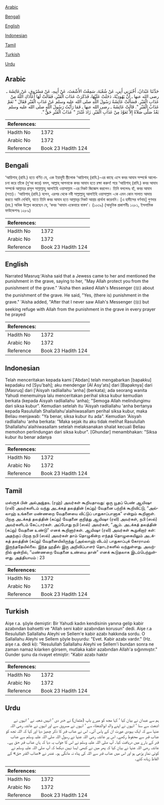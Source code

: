 [Arabic](#arabic)

[Bengali](#bengali)

[English](#english)

[Indonesian](#indonesian)

[Tamil](#tamil)

[Turkish](#turkish)

[Urdu](#urdu)

## Arabic


<div dir="rtl" lang="ar" style={{fontSize:'larger',backgroundColor:'#f8f9fa',padding:20}}>
حَدَّثَنَا عَبْدَانُ، أَخْبَرَنِي أَبِي، عَنْ شُعْبَةَ، سَمِعْتُ الأَشْعَثَ، عَنْ أَبِيهِ، عَنْ مَسْرُوقٍ، عَنْ عَائِشَةَ ـ رضى الله عنها ـ أَنَّ يَهُودِيَّةً، دَخَلَتْ عَلَيْهَا، فَذَكَرَتْ عَذَابَ الْقَبْرِ، فَقَالَتْ لَهَا أَعَاذَكِ اللَّهُ مِنْ عَذَابِ الْقَبْرِ‏.‏ فَسَأَلَتْ عَائِشَةُ رَسُولَ اللَّهِ صلى الله عليه وسلم عَنْ عَذَابِ الْقَبْرِ فَقَالَ ‏"‏ نَعَمْ عَذَابُ الْقَبْرِ ‏"‏‏.‏ قَالَتْ عَائِشَةُ ـ رضى الله عنها ـ فَمَا رَأَيْتُ رَسُولَ اللَّهِ صلى الله عليه وسلم بَعْدُ صَلَّى صَلاَةً إِلاَّ تَعَوَّذَ مِنْ عَذَابِ الْقَبْرِ‏.‏ زَادَ غُنْدَرٌ ‏"‏ عَذَابُ الْقَبْرِ حَقٌّ ‏"‏‏.‏
</div>
<div style={{backgroundColor:'#f8f9fa',padding:20, marginBottom: 10}}><table> <thead> <tr> <th>References:</th> <th></th> </tr> </thead> <tbody><tr><td>Hadith No</td><td>1372</td></tr><tr><td>Arabic No</td><td>1372</td></tr><tr><td>Reference</td><td>Book 23 Hadith 124</td></tr></tbody></table></div>

## Bengali


<div dir="ltr" lang="bn" style={{fontSize:'larger',backgroundColor:'#f8f9fa',padding:20}}>
‘আয়িশাহ্ (রাযি.) হতে বর্ণিত যে, এক ইয়াহুদী স্ত্রীলোক ‘আয়িশাহ্ (রাযি.)-এর কাছে এসে কবর আযাব সম্পর্কে আলোচনা করে তাঁকে (দু‘আ করে) বলল, আল্লাহ্ আপনাকে কবর আযাব হতে রক্ষা করুন! পরে ‘আয়িশাহ্ (রাযি.) কবর আযাব সম্পর্কে আল্লাহর রাসূল সাল্লাল্লাহু আলাইহি ওয়াসাল্লাম -এর নিকট জিজ্ঞেস করলেন। তিনি বললেনঃ হাঁ, কবর আযাব (সত্য)। ‘আয়িশাহ্ (রাযি.) বলেন, এরপর থেকে নবী সাল্লাল্লাহু আলাইহি ওয়াসাল্লাম -কে এমন কোন সালাত আদায় করতে আমি দেখিনি, যাতে তিনি কবর আযাব হতে আল্লাহ্‌র নিকট আশ্রয় প্রার্থনা করেননি। [এ হাদীসের বর্ণনায়] গুণদার (রহ.) অধিক উল্লেখ করেছেন যে, ‘কবর ‘আযাব একেবারে বাস্তব’। (১০৩৯) (আধুনিক প্রকাশনীঃ ১২৮১, ইসলামিক ফাউন্ডেশনঃ ১২৮৯)
</div>
<div style={{backgroundColor:'#f8f9fa',padding:20, marginBottom: 10}}><table> <thead> <tr> <th>References:</th> <th></th> </tr> </thead> <tbody><tr><td>Hadith No</td><td>1372</td></tr><tr><td>Arabic No</td><td>1372</td></tr><tr><td>Reference</td><td>Book 23 Hadith 124</td></tr></tbody></table></div>

## English


<div dir="ltr" lang="en" style={{fontSize:'larger',backgroundColor:'#f8f9fa',padding:20}}>
Narrated Masruq:'Aisha said that a Jewess came to her and mentioned the punishment in the grave, saying to her, "May Allah protect you from the punishment of the grave." 'Aisha then asked Allah's Messenger (ﷺ) about the punishment of the grave. He said, "Yes, (there is) punishment in the grave." 'Aisha added, "After that I never saw Allah's Messenger (ﷺ) but seeking refuge with Allah from the punishment in the grave in every prayer he prayed
</div>
<div style={{backgroundColor:'#f8f9fa',padding:20, marginBottom: 10}}><table> <thead> <tr> <th>References:</th> <th></th> </tr> </thead> <tbody><tr><td>Hadith No</td><td>1372</td></tr><tr><td>Arabic No</td><td>1372</td></tr><tr><td>Reference</td><td>Book 23 Hadith 124</td></tr></tbody></table></div>

## Indonesian


<div dir="ltr" lang="id" style={{fontSize:'larger',backgroundColor:'#f8f9fa',padding:20}}>
Telah menceritakan kepada kami ['Abdan] telah mengabarkan [bapakku] kepadaku nd [Syu'bah]; aku mendengar [Al Asy'ats] dari [Bapaknya] dari [Masruq] dari ['Aisyah radliallahu 'anha] (berkata); ada seorang wanita Yahudi menemuinya lalu menceritakan perihal siksa kubur kemudian berkata (kepada Aisyah radliallahu 'anha); "Semoga Allah melindungimu dari siksa kubur". Kemudian setelah itu 'Aisyah radliallahu 'anha bertanya kepada Rasulullah Shallallahu'alaihiwasallam perihal siksa kubur, maka Beliau menjawab: "Ya benar, siksa kubur itu ada". Kemudian 'Aisyah radliallahu 'anha berkata: "Maka sejak itu aku tidak melihat Rasulullah Shallallahu'alaihiwasallam setelah melaksanakan shalat kecuali Beliau memohon perlindungan dari siksa kubur". [Ghundar] menambhakan: "Siksa kubur itu benar adanya
</div>
<div style={{backgroundColor:'#f8f9fa',padding:20, marginBottom: 10}}><table> <thead> <tr> <th>References:</th> <th></th> </tr> </thead> <tbody><tr><td>Hadith No</td><td>1372</td></tr><tr><td>Arabic No</td><td>1372</td></tr><tr><td>Reference</td><td>Book 23 Hadith 124</td></tr></tbody></table></div>

## Tamil


<div dir="ltr" lang="ta" style={{fontSize:'larger',backgroundColor:'#f8f9fa',padding:20}}>
மஸ்ரூக் பின் அல்அஜ்தஉ (ரஹ்) அவர்கள் கூறியதாவது: ஒரு யூதப் பெண் ஆயிஷா (ரலி) அவர்களிடம் வந்து அடக்கத் தலத்தின் (கப்று) வேதனை பற்றிக் கூறிவிட்டு, “அல்லாஹ் உங்களை மண்ணறை வேதனையை விட்டுப் பாதுகாப்பானாக” என்றும் கூறினாள். பிறகு அடக்கத் தலத்தின் (கப்று) வேதனை குறித்து ஆயிஷா (ரலி) அவர்கள், நபி (ஸல்) அவர்களிடம் கேட்டார்கள். அப்போது நபி (ஸல்) அவர்கள், “ஆம். அடக்கத் தலத்தின் (கப்று) வேதனை உண்டு” எனக் கூறினார்கள். ஆயிஷா (ரலி) அவர்கள் கூறுகிறார் கள்: அதற்குப் பிறகு நபி (ஸல்) அவர்கள் தாம் தொழுகின்ற எந்தத் தொழுகையிலும் அடக்கத் தலத்தின் (கப்று) வேதனையிலிருந்து (அல்லாஹ் விடம்) பாதுகாப்புக் கோராமல் இருந்ததேயில்லை. இந்த ஹதீஸ் இரு அறிவிப்பாளர் தொடர்களில் வந்துள்ளது. அவற்றில் ஒன்றில், “மண்ணறை வேதனை உண்மை தான்” எனக் கூடுதலாக இடம்பெற்றுள்ளது. அத்தியாயம் : 23
</div>
<div style={{backgroundColor:'#f8f9fa',padding:20, marginBottom: 10}}><table> <thead> <tr> <th>References:</th> <th></th> </tr> </thead> <tbody><tr><td>Hadith No</td><td>1372</td></tr><tr><td>Arabic No</td><td>1372</td></tr><tr><td>Reference</td><td>Book 23 Hadith 124</td></tr></tbody></table></div>

## Turkish


<div dir="ltr" lang="tr" style={{fontSize:'larger',backgroundColor:'#f8f9fa',padding:20}}>
Aişe r.a. şöyle demiştir: Bir Yahudi kadın kendisinin yanına gelip kabir azabından bahsetti ve "Allah seni kabir azabından korusun" dedi. Aişe r.a Resulullah Sallallahu Aleyhi ve Sellem'e kabir azabı hakkında sordu. O Sallallahu Aleyhi ve Sellem şöyle buyurdu: "Evet. Kabir azabı vardır." (Hz. aişe r.a. dedi ki): "Resulullah Sallallahu Aleyhi ve Sellem'i bundan sonra ne zaman namaz kılarken görsem, mutlaka kabir azabından Allah'a sığınmıştır." Gunder şunu da rivayet etmiştir: "Kabir azabı haktır
</div>
<div style={{backgroundColor:'#f8f9fa',padding:20, marginBottom: 10}}><table> <thead> <tr> <th>References:</th> <th></th> </tr> </thead> <tbody><tr><td>Hadith No</td><td>1372</td></tr><tr><td>Arabic No</td><td>1372</td></tr><tr><td>Reference</td><td>Book 23 Hadith 124</td></tr></tbody></table></div>

## Urdu


<div dir="rtl" lang="ur" style={{fontSize:'larger',backgroundColor:'#f8f9fa',padding:20}}>
ہم سے عبدان نے بیان کیا ‘ کہا مجھ کو میرے باپ (عثمان) نے خبر دی ‘ انہیں شعبہ نے ‘ انہوں نے اشعث سے سنا ‘ انہوں نے اپنے والد ابوالشعثاء سے ‘ انہوں نے مسروق سے اور انہوں نے عائشہ رضی اللہ عنہا سے کہ ایک یہودی عورت ان کے پاس آئی۔ اس نے عذاب قبر کا ذکر چھیڑ دیا اور کہا کہ اللہ تجھ کو عذاب قبر سے محفوظ رکھے۔ اس پر عائشہ رضی اللہ عنہا نے رسول اللہ صلی اللہ علیہ وسلم سے عذاب قبر کے بارے میں دریافت کیا۔ آپ صلی اللہ علیہ وسلم نے اس کا جواب یہ دیا کہ ہاں عذاب قبر حق ہے۔ عائشہ رضی اللہ عنہا نے بیان کیا کہ پھر میں نے کبھی ایسا نہیں دیکھا کہ آپ صلی اللہ علیہ وسلم نے کوئی نماز پڑھی ہو اور اس میں عذاب قبر سے اللہ کی پناہ نہ مانگی ہو۔ غندر نے «عذاب القبر حق» کے الفاظ زیادہ کئے۔
</div>
<div style={{backgroundColor:'#f8f9fa',padding:20, marginBottom: 10}}><table> <thead> <tr> <th>References:</th> <th></th> </tr> </thead> <tbody><tr><td>Hadith No</td><td>1372</td></tr><tr><td>Arabic No</td><td>1372</td></tr><tr><td>Reference</td><td>Book 23 Hadith 124</td></tr></tbody></table></div>